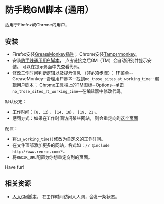 # 防手贱GM脚本 (通用）

适用于Firefox或Chrome的用户。

## 安装

   * Firefox安装[GreaseMonkey插件](https://addons.mozilla.org/en-US/firefox/addon/greasemonkey/)；
   Chrome安装[Tampermonkey](https://chrome.google.com/webstore/detail/tampermonkey/dhdgffkkebhmkfjojejmpbldmpobfkfo)。
   * 安装[防手贱通用用户脚本](https://github.com/hupili/userscripts/raw/master/no_those_sites_at_working_time.user.js)，
   点击链接之后GM（TM）会自动识别并提示安装。
   可以在提示界面中先查看代码。
   * 修改工作时间判断逻辑以及提示信息
   （非必须步骤）：
   FF菜单--GreaseMonkey--管理用户脚本--找到`no_those_sites_at_working_time`--编辑用户脚本；
   Chrome工具栏上的TM图标--Options--单击`no_those_sites_at_working_time`--在编辑器中修改代码。

默认设定：

   * 工作时间：`[8, 12)`， `[14, 18)`， `[19, 21)`。
   * 惩罚方式：如果在工作时间访问某些网站，
   则会重定向到[这个页面](http://hupili.github.com/pages/stop-time-leecher.html)

配置：

   * 将`is_working_time()`修改为自定义的工作时间。
   * 在文件顶部添加更多的网站，格式如：`// @include        http://www.renren.com/*`。
   * 将`REDIR_URL`配置为你想重定向到的页面。

Have fun!

## 相关资源

   * [人人GM脚本](https://github.com/hupili/userscripts/blob/master/doc/stop-time-leecher.md)，
   在工作时间访问人人网，会发一条状态。
